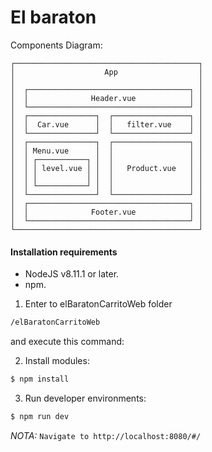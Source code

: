 # El baraton

Components Diagram:


	┌─────────────────────────────────────────┐
	│                    App                  │
	│                                         │
	│  ┌────────────────────────────────────┐ │
	│  │              Header.vue            │ │
	│  └────────────────────────────────────┘ │
	│  ┌───────────────┐  ┌─────────────────┐ │
	│  │  Car.vue      │  │   filter.vue    │ │
	│  └───────────────┘  └─────────────────┘ │
	│  ┌───────────────┐  ┌─────────────────┐ │
	│  │ Menu.vue      │  │                 │ │
	│  │ ┌───────────┐ │  │                 │ │
	│  │ │ level.vue │ │  │   Product.vue   │ │
	│  │ │           │ │  │                 │ │
	│  │ └───────────┘ │  │                 │ │
	│  └───────────────┘  └─────────────────┘ │
	│  ┌────────────────────────────────────┐ │
	│  │              Footer.vue            │ │
	│  └────────────────────────────────────┘ │
	└─────────────────────────────────────────┘



#### Installation requirements

- NodeJS v8.11.1 or later.
- npm.


1. Enter to elBaratonCarritoWeb folder 

```bash
/elBaratonCarritoWeb
```
and execute this command:

2. Install modules:

```bash
$ npm install
```

3. Run developer environments:

```bash
$ npm run dev
```

*NOTA:* ```Navigate to http://localhost:8080/#/```
